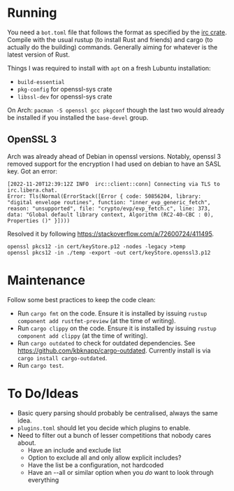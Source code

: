 # Running

You need a `bot.toml` file that follows the format as specified by the [irc
crate](https://github.com/aatxe/irc). Compile with the usual rustup (to install
Rust and friends) and cargo (to actually do the building) commands. Generally
aiming for whatever is the latest version of Rust.

Things I was required to install with `apt` on a fresh Lubuntu installation:

- `build-essential`
- `pkg-config` for openssl-sys crate
- `libssl-dev` for openssl-sys crate

On Arch: `pacman -S openssl gcc pkgconf` though the last two would already be
installed if you installed the `base-devel` group.

## OpenSSL 3

Arch was already ahead of Debian in openssl versions. Notably, openssl 3
removed support for the encryption I had used on debian to have an SASL key.
Got an error:

```
[2022-11-20T12:39:12Z INFO  irc::client::conn] Connecting via TLS to irc.libera.chat.
Error: Tls(Normal(ErrorStack([Error { code: 50856204, library: "digital envelope routines", function: "inner_evp_generic_fetch", reason: "unsupported", file: "crypto/evp/evp_fetch.c", line: 373, data: "Global default library context, Algorithm (RC2-40-CBC : 0), Properties ()" }])))
```

Resolved it by following https://stackoverflow.com/a/72600724/411495.

```
openssl pkcs12 -in cert/keyStore.p12 -nodes -legacy >temp
openssl pkcs12 -in ./temp -export -out cert/keyStore.openssl3.p12
```

# Maintenance

Follow some best practices to keep the code clean:

- Run `cargo fmt` on the code. Ensure it is installed by issuing `rustup
  component add rustfmt-preview` (at the time of writing).
- Run `cargo clippy` on the code. Ensure it is installed by issuing `rustup
  component add clippy` (at the time of writing).
- Run `cargo outdated` to check for outdated dependencies. See
  https://github.com/kbknapp/cargo-outdated. Currently install is via `cargo
  install cargo-outdated`.
- Run `cargo test`.

# To Do/Ideas

- Basic query parsing should probably be centralised, always the same idea.
- `plugins.toml` should let you decide which plugins to enable.
- Need to filter out a bunch of lesser competitions that nobody cares about.
    - Have an include and exclude list
    - Option to exclude all and only allow explicit includes?
    - Have the list be a configuration, not hardcoded
    - Have an --all or similar option when you _do_ want to look through
      everything
